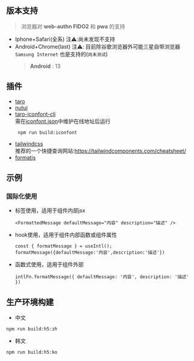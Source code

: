 ## 版本支持
> 浏览器对 **web-authn FIDO2** 和 **pwa** 的支持
- Iphone+Safari(全系)
  注⚠️:尚未发现不支持
- Android+Chrome(last)
  注⚠️: 目前除谷歌浏览器外可能三星自带浏览器 `Samsung Internet` 也是支持的(`尚未测试`)
  >  **Android** : 13
## 插件
-  [taro](https://docs.taro.zone/)
-  [nutui](https://nutui.jd.com/h5/react/2x/#/zh-CN/component/button)
-  [taro-iconfont-cli](https://github.com/iconfont-cli/taro-iconfont-cli )   
     需在[iconfont.json](iconfont.json)中维护在线地址后运行
     ```shell
      npm run build:iconfont
      ```
-  [tailwindcss](https://tailwindcss.com)  
    推荐的一个快捷查询网站:https://tailwindcomponents.com/cheatsheet/
-  [formatjs](https://formatjs.io/) 
## 示例
### 国际化使用
- 标签使用，适用于组件内部jsx
  ```
  <FormattedMessage defaultMessage="内容" description="描述" />
  ```
- hook使用，适用于组件内部函数或组件属性
  ```
  const { formatMessage } = useIntl();
  formatMessage({defaultMessage:'内容',description:'描述'})
  ```
- 函数式使用，适用于组件外部  
  ```
  intlFn.formatMessage({ defaultMessage: '内容', description: '描述' })
  ```
## 生产环境构建
- 中文
```
npm run build:h5:zh
```
- 韩文
```
npm run build:h5:ko
```
